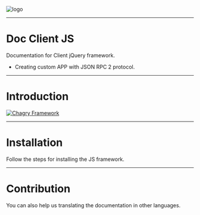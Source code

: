 ![logo](http://chagry.com/img/css/logo-menu.png)

***

# Doc Client JS

Documentation for Client jQuery framework.

* Creating custom APP with JSON RPC 2 protocol.

***

# Introduction

[![Chagry Framework](http://img.youtube.com/vi/ObHKDk76ytA/0.jpg)](http://www.youtube.com/watch?v=ObHKDk76ytA)

***

# Installation

Follow the steps for installing the JS framework.

***

# Contribution

You can also help us translating the documentation in other languages.